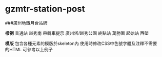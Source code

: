 # gzmtr-station-post
###廣州地鐵月台站牌

**樣例**
普通站		越秀南
帶轉車提示	廣州塔/越秀公園
終點站		萬勝圍
起始站		西塱

**模版**
包含各種元素的模版於skeleton內
使用時修改CSS中色號字體及注釋不需要的HTML
可參考以上例子